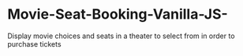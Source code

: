 # Movie-Seat-Booking-Vanilla-JS-
Display movie choices and seats in a theater to select from in order to purchase tickets
